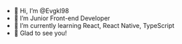 - 👋 Hi, I’m @Evgkl98
- 👀 I’m Junior Front-end Developer
- 🌱 I’m currently learning React, React Native, TypeScript
- 💞️ Glad to see you!

<!---
Evgkl98/Evgkl98 is a ✨ special ✨ repository because its `README.md` (this file) appears on your GitHub profile.
You can click the Preview link to take a look at your changes.
--->
